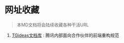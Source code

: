# 网址收藏
> 本MD文档将会陆续收藏各种干活URL

1. [TGideas文档库](https://tgideas.qq.com/doc/index.html "TGideas文档库") : 腾讯内部面向合作伙伴的前端重构规范
